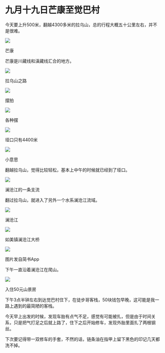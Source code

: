 # 九月十九日芒康至觉巴村

今天要上升500米，翻越4300多米的拉乌山，总的行程大概五十公里左右，并不是很难。

![](https://ridemypic.oss-cn-chengdu.aliyuncs.com/rideimg/2616645-115692d084d7480a.jpg)  

芒康

芒康是川藏线和滇藏线汇合的地方。

![](https://ridemypic.oss-cn-chengdu.aliyuncs.com/rideimg/2616645-5e97594a3a701ffb.jpg)  

拉乌山之路

![](https://ridemypic.oss-cn-chengdu.aliyuncs.com/rideimg/2616645-1ca54bccde2cef1e.jpg)  

摆拍

![](https://ridemypic.oss-cn-chengdu.aliyuncs.com/rideimg/2616645-1e82a670cbfac882.jpg)  

各种摆

![](https://ridemypic.oss-cn-chengdu.aliyuncs.com/rideimg/2616645-c27d4fcce8849a50.jpg)  

垭口只有4400米

![](https://ridemypic.oss-cn-chengdu.aliyuncs.com/rideimg/2616645-c4c28bf5ec3cdf41.jpg)  

小意思

翻越拉乌山，觉得比较轻松，基本上中午的时候就已经到了垭口。

![](https://ridemypic.oss-cn-chengdu.aliyuncs.com/rideimg/2616645-1552234868d57554.jpg)  

澜沧江的一条支流

翻过拉乌山，就进入了另外一个水系澜沧江流域。

![](https://ridemypic.oss-cn-chengdu.aliyuncs.com/rideimg/2616645-cf00caf7ebbf61d3.jpg)  

澜沧江

![](https://ridemypic.oss-cn-chengdu.aliyuncs.com/rideimg/2616645-f392d28ddf686bcc.jpg)  

如美镇澜沧江大桥

![](https://ridemypic.oss-cn-chengdu.aliyuncs.com/rideimg/2616645-2fdb00245484b7f1.jpg)  

图片发自简书App

下午一直沿着澜沧江在爬山。

![](https://ridemypic.oss-cn-chengdu.aliyuncs.com/rideimg/2616645-c0aef7177c7c10d6.jpg)  

入住50元山景房

下午3点半钟左右到达觉巴村住下，在徒步哥客栈，50块钱包早晚，这可能是我一路上遇到的最简陋的客栈。

今天早上出发的时候，发现车胎有点气不足，感觉有可能被扎，但是由于时间关系，只是把气打足之后就上路了，住下之后开始修车，发现外胎里面扎了两根钢丝。

下次要记得带一双修车的手套，不然的话，链条油在指甲上留下黑色的印记几天都洗不掉。
